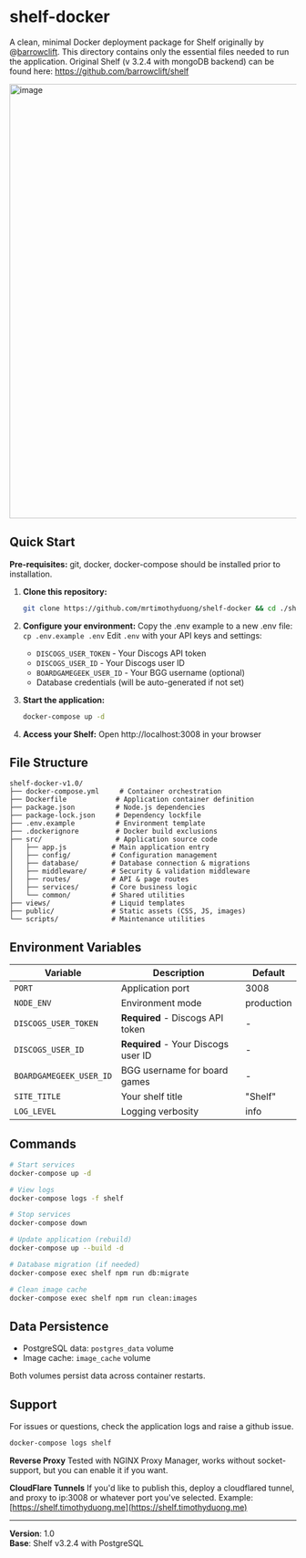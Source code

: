 # shelf-docker
A clean, minimal Docker deployment package for Shelf originally by @[barrowclift](https://barrowclift.me/). This directory contains only the essential files needed to run the application. Original Shelf (v 3.2.4 with mongoDB backend) can be found here: https://github.com/barrowclift/shelf

<img width="1053" height="762" alt="image" src="https://github.com/user-attachments/assets/e1121347-3cbd-4832-bed2-c97a65e1e3bf" />

## Quick Start
**Pre-requisites:** git, docker, docker-compose should be installed prior to installation.

1. **Clone this repository:**
   ```bash
   git clone https://github.com/mrtimothyduong/shelf-docker && cd ./shelf-docker
   ```

2. **Configure your environment:**
   Copy the .env example to a new .env file: `cp .env.example .env`
   Edit `.env` with your API keys and settings:
   - `DISCOGS_USER_TOKEN` - Your Discogs API token
   - `DISCOGS_USER_ID` - Your Discogs user ID
   - `BOARDGAMEGEEK_USER_ID` - Your BGG username (optional)
   - Database credentials (will be auto-generated if not set)

4. **Start the application:**
   ```bash
   docker-compose up -d
   ```

5. **Access your Shelf:**
   Open http://localhost:3008 in your browser

## File Structure

```
shelf-docker-v1.0/
├── docker-compose.yml     # Container orchestration
├── Dockerfile            # Application container definition
├── package.json          # Node.js dependencies
├── package-lock.json     # Dependency lockfile
├── .env.example          # Environment template
├── .dockerignore         # Docker build exclusions
├── src/                  # Application source code
│   ├── app.js           # Main application entry
│   ├── config/          # Configuration management
│   ├── database/        # Database connection & migrations
│   ├── middleware/      # Security & validation middleware
│   ├── routes/          # API & page routes
│   ├── services/        # Core business logic
│   └── common/          # Shared utilities
├── views/               # Liquid templates
├── public/              # Static assets (CSS, JS, images)
└── scripts/             # Maintenance utilities
```

## Environment Variables

| Variable | Description | Default |
|----------|-------------|---------|
| `PORT` | Application port | 3008 |
| `NODE_ENV` | Environment mode | production |
| `DISCOGS_USER_TOKEN` | **Required** - Discogs API token | - |
| `DISCOGS_USER_ID` | **Required** - Your Discogs user ID | - |
| `BOARDGAMEGEEK_USER_ID` | BGG username for board games | - |
| `SITE_TITLE` | Your shelf title | "Shelf" |
| `LOG_LEVEL` | Logging verbosity | info |


## Commands

```bash
# Start services
docker-compose up -d

# View logs
docker-compose logs -f shelf

# Stop services
docker-compose down

# Update application (rebuild)
docker-compose up --build -d

# Database migration (if needed)
docker-compose exec shelf npm run db:migrate

# Clean image cache
docker-compose exec shelf npm run clean:images
```

## Data Persistence

- PostgreSQL data: `postgres_data` volume
- Image cache: `image_cache` volume

Both volumes persist data across container restarts.

## Support

For issues or questions, check the application logs and raise a github issue.
```bash
docker-compose logs shelf
```
**Reverse Proxy**
Tested with NGINX Proxy Manager, works without socket-support, but you can enable it if you want.

**CloudFlare Tunnels**
If you'd like to publish this, deploy a cloudflared tunnel, and proxy to ip:3008 or whatever port you've selected. Example: [https://shelf.timothyduong.me](https://shelf.timothyduong.me)

---
**Version**: 1.0  
**Base**: Shelf v3.2.4 with PostgreSQL

